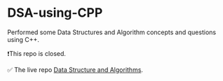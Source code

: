 # DSA-using-CPP

Performed some Data Structures and Algorithm concepts and questions using C++.

:exclamation:This repo is closed.

:white_check_mark: The live repo [Data Structure and Algorithms](https://github.com/Ishan3450/Data-Structures-and-Algorithm-Java).
